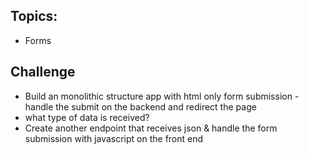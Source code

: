 ## Topics:
 - Forms
## Challenge
- Build an monolithic structure app with html only form submission - handle the submit on the backend and redirect the page
- what type of data is received?
- Create another endpoint that receives json & handle the form submission with javascript on the front end
